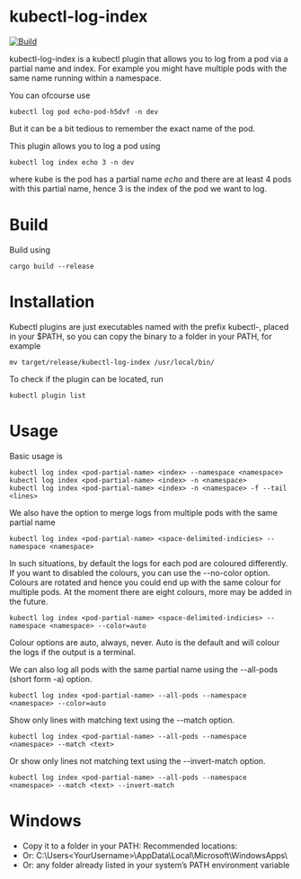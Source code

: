 ﻿# kubectl-log-index

[![Build](https://github.com/putridparrot/kubectl-log-index/actions/workflows/rust.yml/badge.svg)](https://github.com/putridparrot/kubectl-log-index/actions/workflows/rust.yml)

kubectl-log-index is a kubectl plugin that allows you to log from a pod via a partial name and index. For example
you might have multiple pods with the same name running within a namespace.

You can ofcourse use

```aiignore
kubectl log pod echo-pod-h5dvf -n dev
```

But it can be a bit tedious to remember the exact name of the pod.

This plugin allows you to log a pod using

```aiignore
kubectl log index echo 3 -n dev
```

where kube is the pod has a partial name _echo_ and there are at least 4 pods with this partial name, hence 3 is the index of the pod we want to log.

# Build

Build using

```aiignore
cargo build --release
```

# Installation

Kubectl plugins are just executables named with the prefix kubectl-, placed in your $PATH, so you can copy the binary to a folder in your PATH, for example

```aiignore
mv target/release/kubectl-log-index /usr/local/bin/
```
To check if the plugin can be located, run 

```aiignore
kubectl plugin list
```

# Usage

Basic usage is

```aiignore
kubectl log index <pod-partial-name> <index> --namespace <namespace>
kubectl log index <pod-partial-name> <index> -n <namespace>
kubectl log index <pod-partial-name> <index> -n <namespace> -f --tail <lines>
```

We also have the option to merge logs from multiple pods with the same partial name

```aiignore
kubectl log index <pod-partial-name> <space-delimited-indicies> --namespace <namespace>
```

In such situations, by default the logs for each pod are coloured differently. If you want to disabled the colours, you can use the --no-color option. Colours 
are rotated and hence you could end up with the same colour for multiple pods. At the moment there are eight colours, more may be added in the future. 

```aiignore
kubectl log index <pod-partial-name> <space-delimited-indicies> --namespace <namespace> --color=auto
```

Colour options are auto, always, never. Auto is the default and will colour the logs if the output is a terminal.

We can also log all pods with the same partial name using the --all-pods (short form -a) option.

```aiignore
kubectl log index <pod-partial-name> --all-pods --namespace <namespace> --color=auto
```

Show only lines with matching text using the --match option.

```aiignore
kubectl log index <pod-partial-name> --all-pods --namespace <namespace> --match <text>
```
Or show only lines not matching text using the --invert-match option.

```aiignore
kubectl log index <pod-partial-name> --all-pods --namespace <namespace> --match <text> --invert-match
```

# Windows

- Copy it to a folder in your PATH: Recommended locations:
- Or: C:\Users\<YourUsername>\AppData\Local\Microsoft\WindowsApps\
- Or: any folder already listed in your system’s PATH environment variable
